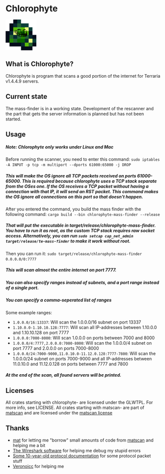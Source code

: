 # Chlorophyte

<p>
    <img src="https://github.com/Paddyk45/chlorophyte/blob/main/assets/logo.png" height=100 alt="Chlorophyte">
</p>

## What is Chlorophyte?
Chlorophyte is program that scans a good portion of the internet for Terraria v1.4.4.9 servers.

## Current state
The mass-finder is in a working state.
Development of the rescanner and the part that gets the server information is planned but has not been started.

## Usage
##### Note: Chlorophyte only works under Linux and Mac
Before running the scanner, you need to enter this command:
`sudo iptables -A INPUT -p tcp -m multiport --dports 61000:65000 -j DROP`
##### This will make the OS ignore all TCP packets received on ports 61000-65000. This is required because chlorophyte uses a TCP stack separate from the OSes one. If the OS receives a TCP packet without having a connection with that IP, it will send an RST packet. This command makes the OS ignore all connections on this port so that doesn't happen.
After you entered the command, you build the mass finder with the following command:
`cargo build --bin chlorophyte-mass-finder --release`
##### That will put the executable in target/release/chlorophyte-mass-finder. You have to run it as root, as the custom TCP stack requires raw socket access. Alternatively, you can run `sudo setcap cap_net_admin target/release/te-mass-finder` to make it work without root.
Then you can run it:
`sudo target/release/chlorophyte-mass-finder 0.0.0.0/0:7777`
##### This will scan almost the entire internet on port 7777.
##### You can also specify ranges instead of subnets, and a port range instead of a single port.
##### You can specify a comma-seperated list of ranges
Some example ranges:
- `1.0.0.0/16:13337`: Will scan the 1.0.0.0/16 subnet on port 13337
- `1.10.0.0-1.10.10.128:7777`: Will scan all IP-addresses between 1.10.0.0 and 1.10.10.128 on port 7777
- `1.0.0.0:7000-8000`: Will scan 1.0.0.0 on ports between 7000 and 8000
- `1.0.0.0/4:7777,2.0.0.0:7000-8000`: Will scan the 1.0.0.0/4 subnet on port 7777 and 2.0.0.0 on ports 7000-8000
- `1.0.0.0/24:7000-9000,11.0.10.0-11.12.0.128:7777-7800`: Will scan the 1.0.0.0/24 subnet on ports 7000-9000 and all IP-addresses between 11.0.10.0 and 11.12.0.128 on ports between 7777 and 7800
##### At the end of the scan, all found servers will be printed. 

## Licenses
All crates starting with chlorophyte- are licensed under the GLWTPL. For more info, see LICENSE.
All crates starting with matscan- are part of [matscan](https://github.com/mat-1/matscan) and are licensed under the [matscan license](https://raw.githubusercontent.com/mat-1/matscan/master/LICENSE)

## Thanks
- [mat](https://github.com/mat-1) for letting me "borrow" small amounts of code from [matscan](https://github.com/mat-1/matscan) and helping me a bit
- [The Wireshark software](https://www.wireshark.org) for helping me debug my stupid errors
- [Some 10-year-old protocol documentation](https://seancode.com/terrafirma/net.html) for some protocol packet stuff
- [Veronoicc](https://github.com/veronoicc/) for helping me
